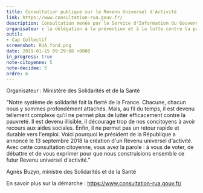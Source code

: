 ```yaml
---
title: Consultation publique sur le Revenu Universel d'Activité
link: https://www.consultation-rua.gouv.fr/
description: Consultation menée par le Service d'Information du Gouvernement
organisateur : la délégation à la prévention et à la lutte contre la pauvreté
outil:
- Cap Collectif
screenshot: RUA_fond.png
date: 2019-01-15 09:29:08 +0000
in_progress: true
note-citoyenne: 5
note-decidee: 5
ordre: 6
---
```


Organisateur : Ministère des Solidarités et de la Santé

"Notre système de solidarité fait la fierté de la France. Chacune, chacun nous y sommes profondément attachés.
Mais, au fil du temps, il est devenu tellement complexe qu’il ne permet plus de lutter efficacement contre la pauvreté. Il est devenu illisible, il décourage trop de nos concitoyens à avoir recours aux aides sociales. Enfin, il ne permet pas un retour rapide et durable vers l'emploi. 
Voici pourquoi le président de la République a annoncé le 13 septembre 2018 la création d'un Revenu universel d'activité.
Avec cette consultation citoyenne, vous avez la parole : à vous de voter, de débattre et de vous exprimer pour que nous construisions ensemble ce futur Revenu universel d'activité."

Agnès Buzyn, ministre des Solidarités et de la Santé

En savoir plus sur la démarche :  https://www.consultation-rua.gouv.fr/
